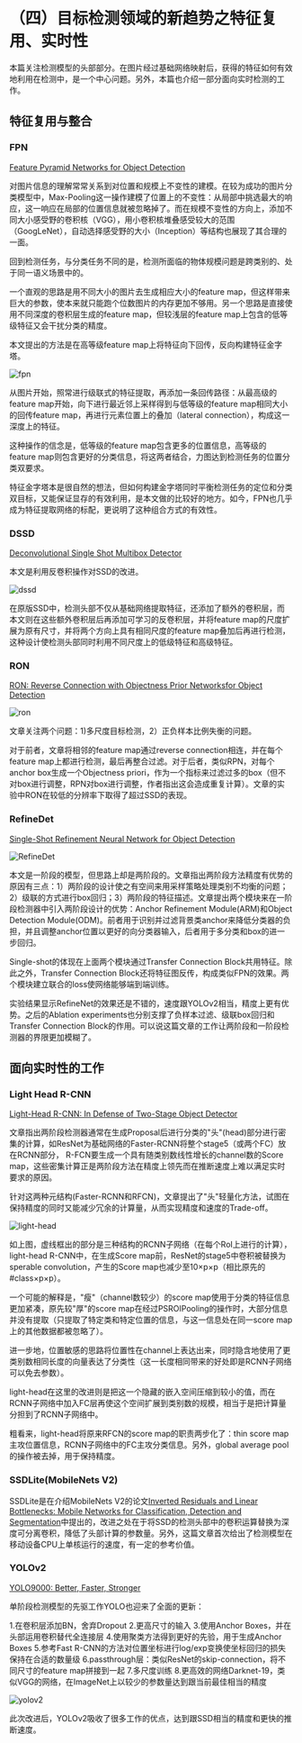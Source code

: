 # （四）目标检测领域的新趋势之特征复用、实时性

本篇关注检测模型的头部部分。在图片经过基础网络映射后，获得的特征如何有效地利用在检测中，是一个中心问题。另外，本篇也介绍一部分面向实时检测的工作。

## 特征复用与整合

### FPN

[Feature Pyramid Networks for Object Detection](https://arxiv.org/abs/1612.03144)

对图片信息的理解常常关系到对位置和规模上不变性的建模。在较为成功的图片分类模型中，Max-Pooling这一操作建模了位置上的不变性：从局部中挑选最大的响应，这一响应在局部的位置信息就被忽略掉了。而在规模不变性的方向上，添加不同大小感受野的卷积核（VGG），用小卷积核堆叠感受较大的范围（GoogLeNet），自动选择感受野的大小（Inception）等结构也展现了其合理的一面。

回到检测任务，与分类任务不同的是，检测所面临的物体规模问题是跨类别的、处于同一语义场景中的。

一个直观的思路是用不同大小的图片去生成相应大小的feature map，但这样带来巨大的参数，使本来就只能跑个位数图片的内存更加不够用。另一个思路是直接使用不同深度的卷积层生成的feature map，但较浅层的feature map上包含的低等级特征又会干扰分类的精度。

本文提出的方法是在高等级feature map上将特征向下回传，反向构建特征金字塔。

![fpn](img/fpn.png)

从图片开始，照常进行级联式的特征提取，再添加一条回传路径：从最高级的feature map开始，向下进行最近邻上采样得到与低等级的feature map相同大小的回传feature map，再进行元素位置上的叠加（lateral connection），构成这一深度上的特征。

这种操作的信念是，低等级的feature map包含更多的位置信息，高等级的feature map则包含更好的分类信息，将这两者结合，力图达到检测任务的位置分类双要求。

特征金字塔本是很自然的想法，但如何构建金字塔同时平衡检测任务的定位和分类双目标，又能保证显存的有效利用，是本文做的比较好的地方。如今，FPN也几乎成为特征提取网络的标配，更说明了这种组合方式的有效性。

### DSSD

[Deconvolutional Single Shot Multibox Detector]()

本文是利用反卷积操作对SSD的改进。

![dssd](img/dssd.png)

在原版SSD中，检测头部不仅从基础网络提取特征，还添加了额外的卷积层，而本文则在这些额外卷积层后再添加可学习的反卷积层，并将feature map的尺度扩展为原有尺寸，并将两个方向上具有相同尺度的feature map叠加后再进行检测，这种设计使检测头部同时利用不同尺度上的低级特征和高级特征。

### RON

[RON: Reverse Connection with Objectness Prior Networksfor Object Detection](https://arxiv.org/abs/1707.01691)

![ron](img/ron.png)

文章关注两个问题：1)多尺度目标检测，2）正负样本比例失衡的问题。

对于前者，文章将相邻的feature map通过reverse connection相连，并在每个feature map上都进行检测，最后再整合过滤。对于后者，类似RPN，对每个anchor box生成一个Objectness priori，作为一个指标来过滤过多的box（但不对box进行调整，RPN对box进行调整，作者指出这会造成重复计算）。文章的实验中RON在较低的分辨率下取得了超过SSD的表现。

### RefineDet

[Single-Shot Refinement Neural Network for Object Detection](https://arxiv.org/abs/1711.06897)

![RefineDet](img/refinedet.jpg)

本文是一阶段的模型，但思路上却是两阶段的。文章指出两阶段方法精度有优势的原因有三点：1）两阶段的设计使之有空间来用采样策略处理类别不均衡的问题；2）级联的方式进行box回归；3）两阶段的特征描述。文章提出两个模块来在一阶段检测器中引入两阶段设计的优势：Anchor Refinement Module(ARM)和Object Detection Module(ODM)。前者用于识别并过滤背景类anchor来降低分类器的负担，并且调整anchor位置以更好的向分类器输入，后者用于多分类和box的进一步回归。

Single-shot的体现在上面两个模块通过Transfer Connection Block共用特征。除此之外，Transfer Connection Block还将特征图反传，构成类似FPN的效果。两个模块建立联合的loss使网络能够端到端训练。

实验结果显示RefineNet的效果还是不错的，速度跟YOLOv2相当，精度上更有优势。之后的Ablation experiments也分别支撑了负样本过滤、级联box回归和Transfer Connection Block的作用。可以说这篇文章的工作让两阶段和一阶段检测器的界限更加模糊了。

## 面向实时性的工作

### Light Head R-CNN

[Light-Head R-CNN: In Defense of Two-Stage Object Detector](https://arxiv.org/abs/1711.07264)

文章指出两阶段检测器通常在生成Proposal后进行分类的"头"(head)部分进行密集的计算，如ResNet为基础网络的Faster-RCNN将整个stage5（或两个FC）放在RCNN部分， R-FCN要生成一个具有随类别数线性增长的channel数的Score map，这些密集计算正是两阶段方法在精度上领先而在推断速度上难以满足实时要求的原因。

针对这两种元结构(Faster-RCNN和RFCN)，文章提出了"头"轻量化方法，试图在保持精度的同时又能减少冗余的计算量，从而实现精度和速度的Trade-off。

![light-head](img/light-head.png)

如上图，虚线框出的部分是三种结构的RCNN子网络（在每个RoI上进行的计算），light-head R-CNN中，在生成Score map前，ResNet的stage5中卷积被替换为sperable convolution，产生的Score map也减少至10×p×p（相比原先的#class×p×p）。

一个可能的解释是，"瘦"（channel数较少）的score map使用于分类的特征信息更加紧凑，原先较"厚"的score map在经过PSROIPooling的操作时，大部分信息并没有提取（只提取了特定类和特定位置的信息，与这一信息处在同一score map上的其他数据都被忽略了）。

进一步地，位置敏感的思路将位置性在channel上表达出来，同时隐含地使用了更类别数相同长度的向量表达了分类性（这一长度相同带来的好处即是RCNN子网络可以免去参数）。

light-head在这里的改进则是把这一个隐藏的嵌入空间压缩到较小的值，而在RCNN子网络中加入FC层再使这个空间扩展到类别数的规模，相当于是把计算量分担到了RCNN子网络中。

粗看来，light-head将原来RFCN的score map的职责两步化了：thin score map主攻位置信息，RCNN子网络中的FC主攻分类信息。另外，global average pool的操作被去掉，用于保持精度。

### SSDLite(MobileNets V2)

SSDLite是在介绍MobileNets V2的论文[Inverted Residuals and Linear Bottlenecks: Mobile Networks for Classification, Detection and Segmentation](https://arxiv.org/abs/1801.04381)中提出的，改进之处在于将SSD的检测头部中的卷积运算替换为深度可分离卷积，降低了头部计算的参数量。另外，这篇文章首次给出了检测模型在移动设备CPU上单核运行的速度，有一定的参考价值。

### YOLOv2

[YOLO9000: Better, Faster, Stronger](https://arxiv.org/1612.08242)

单阶段检测模型的先驱工作YOLO也迎来了全面的更新：

1.在卷积层添加BN，舍弃Dropout 2.更高尺寸的输入 3.使用Anchor Boxes，并在头部运用卷积替代全连接层 4.使用聚类方法得到更好的先验，用于生成Anchor Boxes 5.参考Fast R-CNN的方法对位置坐标进行log/exp变换使坐标回归的损失保持在合适的数量级 6.passthrough层：类似ResNet的skip-connection，将不同尺寸的feature map拼接到一起 7.多尺度训练 8.更高效的网络Darknet-19，类似VGG的网络，在ImageNet上以较少的参数量达到跟当前最佳相当的精度

![yolov2](img/yolov2.png)

此次改进后，YOLOv2吸收了很多工作的优点，达到跟SSD相当的精度和更快的推断速度。
